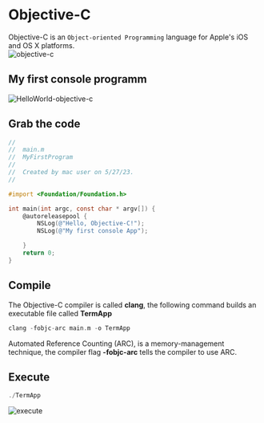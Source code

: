 # Objective-C
Objective-C is an `Object-oriented Programming` language for Apple's iOS and OS X platforms.</br>
![objective-c](https://github.com/danielurra/Objective-C/assets/51704179/11818194-b341-4eb4-8450-8fde639f6196)</br>
## My first console programm
![HelloWorld-objective-c](https://github.com/danielurra/Objective-C/assets/51704179/060e3807-ab9e-46cd-8f53-34ad9e1dd340)</br>
## Grab the code
```objective-c
//
//  main.m
//  MyFirstProgram
//
//  Created by mac user on 5/27/23.
//

#import <Foundation/Foundation.h>

int main(int argc, const char * argv[]) {
    @autoreleasepool {
        NSLog(@"Hello, Objective-C!");
        NSLog(@"My first console App");

    }
    return 0;
}

```
## Compile
The Objective-C compiler is called **clang**, the following command builds an executable file called **TermApp**</br>
```objective-c
clang -fobjc-arc main.m -o TermApp
```
Automated Reference Counting (ARC), is a memory-management technique, the compiler flag **-fobjc-arc** tells the compiler to use ARC.
## Execute
```objective-c
./TermApp
```
![execute](https://github.com/danielurra/Objective-C/assets/51704179/dba1ced5-95a1-4a5b-9ce5-63f89603409a)

